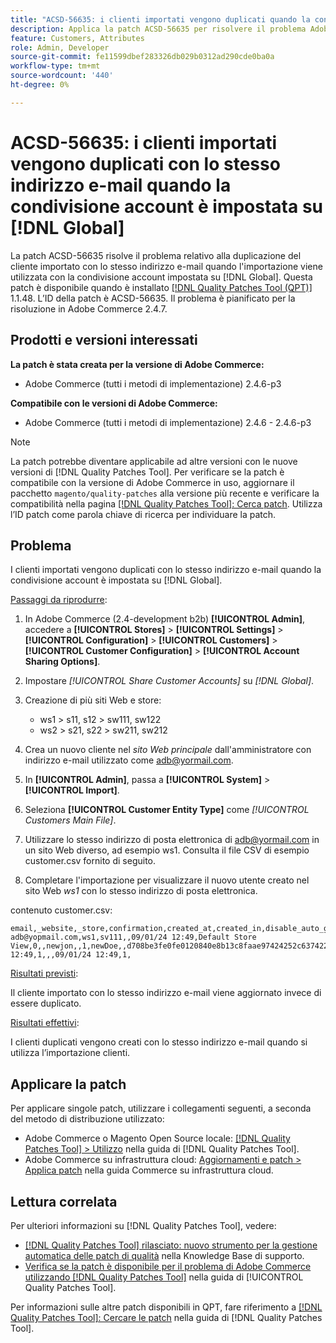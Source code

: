 ```yaml
---
title: "ACSD-56635: i clienti importati vengono duplicati quando la condivisione account è impostata su [!DNL Global]"
description: Applica la patch ACSD-56635 per risolvere il problema Adobe Commerce, in cui il cliente importato viene duplicato con lo stesso indirizzo e-mail quando l'importazione viene utilizzata con la condivisione dell'account impostata su [!DNL Global].
feature: Customers, Attributes
role: Admin, Developer
source-git-commit: fe11599dbef283326db029b0312ad290cde0ba0a
workflow-type: tm+mt
source-wordcount: '440'
ht-degree: 0%

---
```


# ACSD-56635: i clienti importati vengono duplicati con lo stesso indirizzo e-mail quando la condivisione account è impostata su [!DNL Global]

La patch ACSD-56635 risolve il problema relativo alla duplicazione del cliente importato con lo stesso indirizzo e-mail quando l&#39;importazione viene utilizzata con la condivisione account impostata su [!DNL Global]. Questa patch è disponibile quando è installato [[!DNL Quality Patches Tool (QPT)]](https://experienceleague.adobe.com/it/docs/commerce-knowledge-base/kb/announcements/commerce-announcements/magento-quality-patches-released-new-tool-to-self-serve-quality-patches) 1.1.48. L’ID della patch è ACSD-56635. Il problema è pianificato per la risoluzione in Adobe Commerce 2.4.7.

## Prodotti e versioni interessati

**La patch è stata creata per la versione di Adobe Commerce:**

* Adobe Commerce (tutti i metodi di implementazione) 2.4.6-p3

**Compatibile con le versioni di Adobe Commerce:**

* Adobe Commerce (tutti i metodi di implementazione) 2.4.6 - 2.4.6-p3

>[!NOTE]
>
>La patch potrebbe diventare applicabile ad altre versioni con le nuove versioni di [!DNL Quality Patches Tool]. Per verificare se la patch è compatibile con la versione di Adobe Commerce in uso, aggiornare il pacchetto `magento/quality-patches` alla versione più recente e verificare la compatibilità nella pagina [[!DNL Quality Patches Tool]: Cerca patch](https://experienceleague.adobe.com/tools/commerce-quality-patches/index.html?lang=it). Utilizza l’ID patch come parola chiave di ricerca per individuare la patch.

## Problema

I clienti importati vengono duplicati con lo stesso indirizzo e-mail quando la condivisione account è impostata su [!DNL Global].

<u>Passaggi da riprodurre</u>:

1. In Adobe Commerce (2.4-development b2b) **[!UICONTROL Admin]**, accedere a **[!UICONTROL Stores]** > **[!UICONTROL Settings]** > **[!UICONTROL Configuration]** > **[!UICONTROL Customers]** > **[!UICONTROL Customer Configuration]** > **[!UICONTROL Account Sharing Options]**.
1. Impostare *[!UICONTROL Share Customer Accounts]* su *[!DNL Global]*.
1. Creazione di più siti Web e store:

   * ws1 > s11, s12 > sw111, sw122
   * ws2 > s21, s22 > sw211, sw212

1. Crea un nuovo cliente nel *sito Web principale* dall&#39;amministratore con indirizzo e-mail utilizzato come <adb@yormail.com>.
1. In **[!UICONTROL Admin]**, passa a **[!UICONTROL System]** > **[!UICONTROL Import]**.
1. Seleziona **[!UICONTROL Customer Entity Type]** come *[!UICONTROL Customers Main File]*.
1. Utilizzare lo stesso indirizzo di posta elettronica di <adb@yormail.com> in un sito Web diverso, ad esempio ws1. Consulta il file CSV di esempio customer.csv fornito di seguito.
1. Completare l&#39;importazione per visualizzare il nuovo utente creato nel sito Web *ws1* con lo stesso indirizzo di posta elettronica.

contenuto customer.csv:

```
email,_website,_store,confirmation,created_at,created_in,disable_auto_group_change,dob,firstname,gender,group_id,lastname,middlename,password_hash,prefix,rp_token,rp_token_created_at,store_id,suffix,taxvat,updated_at,website_id,password
adb@yopmail.com,ws1,sv111,,09/01/24 12:49,Default Store View,0,,newjon,,1,newDoe,,d708be3fe0fe0120840e8b13c8faae97424252c6374227ff59c05814f1aecd79:mgLqkqgTwLPLlCljzvF8hp67fNOOvOZb:1,,07e71459c137f4da15292134ff459cba,30/10/15 12:49,1,,,09/01/24 12:49,1,
```

<u>Risultati previsti</u>:

Il cliente importato con lo stesso indirizzo e-mail viene aggiornato invece di essere duplicato.

<u>Risultati effettivi</u>:

I clienti duplicati vengono creati con lo stesso indirizzo e-mail quando si utilizza l’importazione clienti.

## Applicare la patch

Per applicare singole patch, utilizzare i collegamenti seguenti, a seconda del metodo di distribuzione utilizzato:

* Adobe Commerce o Magento Open Source locale: [[!DNL Quality Patches Tool] > Utilizzo](/help/tools/quality-patches-tool/usage.md) nella guida di [!DNL Quality Patches Tool].
* Adobe Commerce su infrastruttura cloud: [Aggiornamenti e patch > Applica patch](https://experienceleague.adobe.com/docs/commerce-cloud-service/user-guide/develop/upgrade/apply-patches.html?lang=it) nella guida Commerce su infrastruttura cloud.

## Lettura correlata

Per ulteriori informazioni su [!DNL Quality Patches Tool], vedere:

* [[!DNL Quality Patches Tool] rilasciato: nuovo strumento per la gestione automatica delle patch di qualità](https://experienceleague.adobe.com/it/docs/commerce-knowledge-base/kb/announcements/commerce-announcements/magento-quality-patches-released-new-tool-to-self-serve-quality-patches) nella Knowledge Base di supporto.
* [Verifica se la patch è disponibile per il problema di Adobe Commerce utilizzando  [!DNL Quality Patches Tool]](/help/tools/quality-patches-tool/patches-available-in-qpt/check-patch-for-magento-issue-with-magento-quality-patches.md) nella guida di [!UICONTROL Quality Patches Tool].


Per informazioni sulle altre patch disponibili in QPT, fare riferimento a [[!DNL Quality Patches Tool]: Cercare le patch](https://experienceleague.adobe.com/tools/commerce-quality-patches/index.html?lang=it) nella guida di [!DNL Quality Patches Tool].

